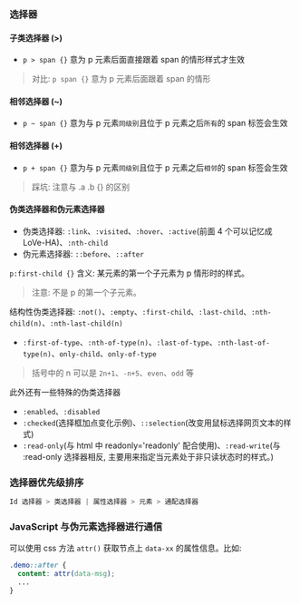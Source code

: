 ### 选择器

#### 子类选择器 (>)

* `p > span {}` 意为 p 元素后面直接跟着 span 的情形样式才生效

> 对比: `p span {}` 意为 p 元素后面跟着 span 的情形

#### 相邻选择器 (~)

* `p ~ span {}` 意为与 p 元素`同级别`且位于 p 元素之后`所有`的 span 标签会生效

#### 相邻选择器 (+)

* `p + span {}` 意为与 p 元素`同级别`且位于 p 元素之后`相邻`的 span 标签会生效

> 踩坑: 注意与 .a .b {} 的区别

#### 伪类选择器和伪元素选择器

* 伪类选择器: `:link`、`:visited`、`:hover`、`:active`(前面 4 个可以记忆成 LoVe-HA)、`:nth-child`
* 伪元素选择器: `::before`、`::after`

`p:first-child {}` 含义: 某元素的第一个子元素为 p 情形时的样式。

> 注意: 不是 p 的第一个子元素。

结构性伪类选择器: `:not()`、`:empty`、`:first-child`、`:last-child`、`:nth-child(n)`、`:nth-last-child(n)`
* `:first-of-type`、`:nth-of-type(n)`、`:last-of-type`、`:nth-last-of-type(n)`、`only-child`、`only-of-type`

> 括号中的 n 可以是 `2n+1`、`-n+5`、`even`、`odd` 等

此外还有一些特殊的伪类选择器

* `:enabled`、`:disabled`
* `:checked`(选择框加点变化示例)、`::selection`(改变用鼠标选择网页文本的样式)
* `:read-only`(与 html 中 readonly='readonly' 配合使用)、`:read-write`(与 :read-only 选择器相反, 主要用来指定当元素处于非只读状态时的样式。)

### 选择器优先级排序

```js
Id 选择器 > 类选择器 | 属性选择器 > 元素 > 通配选择器
```

### JavaScript 与伪元素选择器进行通信

可以使用 css 方法 `attr()` 获取节点上 `data-xx` 的属性信息。比如:

```css
.demo::after {
  content: attr(data-msg);
  ...
}
```

